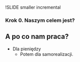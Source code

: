!SLIDE smaller incremental

### Krok 0. Naszym celem jest?  ###
## A po co nam praca? ##

- Dla pieniędzy
  * Potem dla samorealizacji.
